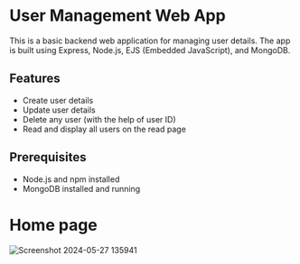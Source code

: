 # User Management Web App

This is a basic backend web application for managing user details. The app is built using Express, Node.js, EJS (Embedded JavaScript), and MongoDB.

## Features

- Create user details
- Update user details
- Delete any user (with the help of user ID)
- Read and display all users on the read page

## Prerequisites

- Node.js and npm installed
- MongoDB installed and running

# Home page


![Screenshot 2024-05-27 135941](https://github.com/himanshu-10/Backend-Mini-Project-1/assets/107209209/13787c26-edae-4a17-b474-b568bbe1322c)
